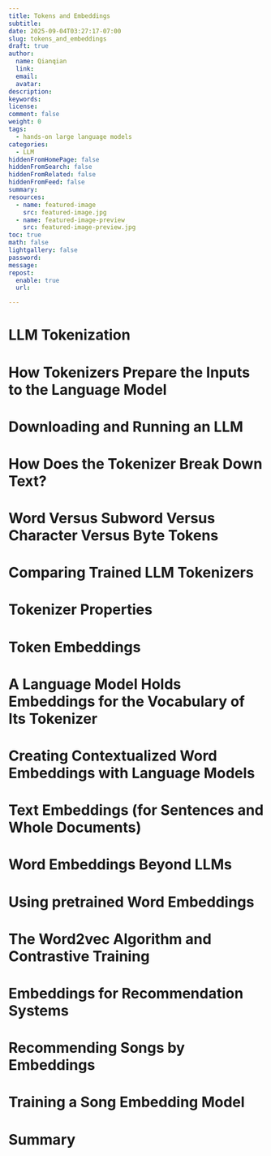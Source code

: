 ```yaml
---
title: Tokens and Embeddings
subtitle:
date: 2025-09-04T03:27:17-07:00
slug: tokens_and_embeddings
draft: true
author:
  name: Qianqian
  link:
  email:
  avatar:
description:
keywords:
license:
comment: false
weight: 0
tags:
  - hands-on large language models
categories:
  - LLM
hiddenFromHomePage: false
hiddenFromSearch: false
hiddenFromRelated: false
hiddenFromFeed: false
summary:
resources:
  - name: featured-image
    src: featured-image.jpg
  - name: featured-image-preview
    src: featured-image-preview.jpg
toc: true
math: false
lightgallery: false
password:
message:
repost:
  enable: true
  url:

---
```


<!--more-->

# LLM Tokenization
# How Tokenizers Prepare the Inputs to the Language Model
# Downloading and Running an LLM
# How Does the Tokenizer Break Down Text?
# Word Versus Subword Versus Character Versus Byte Tokens
# Comparing Trained LLM Tokenizers
# Tokenizer Properties
# Token Embeddings
# A Language Model Holds Embeddings for the Vocabulary of Its Tokenizer
# Creating Contextualized Word Embeddings with Language Models
# Text Embeddings (for Sentences and Whole Documents)
# Word Embeddings Beyond LLMs
# Using pretrained Word Embeddings
# The Word2vec Algorithm and Contrastive Training
# Embeddings for Recommendation Systems
# Recommending Songs by Embeddings
# Training a Song Embedding Model
# Summary
